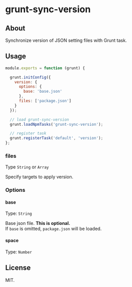 # grunt-sync-version

## About

Synchronize version of JSON setting files with Grunt task.

## Usage

```js
module.exports = function (grunt) {

  grunt.initConfig({
    version: {
      options: {
        base: 'base.json'
      },
      files: ['package.json']
    }
  });

  // load grunt-sync-version
  grunt.loadNpmTasks('grunt-sync-version');

  // register task
  grunt.registerTask('default', 'version');
};
```
### files

Type `String` or `Array`

Specify targets to apply version.

### Options

#### base

Type: `String`

Base json file. **This is optional.**  
If `base` is omitted, `package.json` will be loaded.

#### space

Type: `Number`

## License

MIT.
